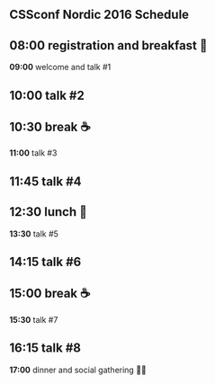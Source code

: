 ## CSSconf Nordic 2016 Schedule

**08:00**	registration and breakfast 🍴
---
**09:00** welcome and talk #1

**10:00** talk #2
---
**10:30** break ☕️
---
**11:00** talk #3

**11:45** talk #4
---
**12:30**	lunch 🍴
---
**13:30** talk #5

**14:15** talk #6
---
**15:00** break ☕️
---
**15:30** talk #7

**16:15** talk #8
---
**17:00** dinner and social gathering 🍴🎈